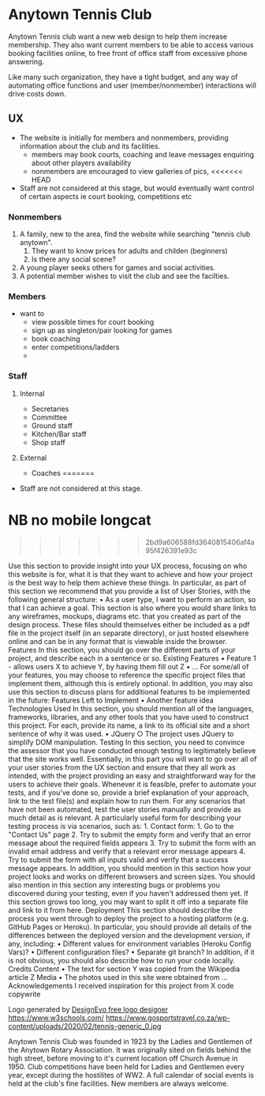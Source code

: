# Anytown Tennis Club

Anytown Tennis club want a new web design to help them increase membership.
They also want current members to be able to access various booking facilities online,
to free front of office staff from excessive phone answering.

Like many such organization, they have a tight budget, and any way of automating office functions
and user (member/nonmember) interactions will drive costs down.

## UX

- The website is initially for members and nonmembers, providing information about the club and its facilities.
    - members may book courts, coaching and leave messages enquiring about other players availability
    - nonmembers are encouraged to view galleries of pics, 
<<<<<<< HEAD
- Staff are not considered at this stage, but would eventually want control of certain aspects ie court booking, competitions etc

### Nonmembers
1. A family, new to the area, find the website while searching "tennis club anytown". 
    1. They want to know prices for adults and childen (beginners)
    2. Is there any social scene?
2. A young player seeks others for games and social activities.
3. A potential member wishes to visit the club and see the facilties.

### Members
- want to
    - view possible times for court booking
    - sign up as singleton/pair looking for games
    - book coaching
    - enter competitions/ladders
    - 

### Staff

1. Internal
    - Secretaries
    - Committee
    - Ground staff
    - Kitchen/Bar staff
    - Shop staff

2. External
    - Coaches
=======
- Staff are not considered at this stage.

# NB no mobile longcat
>>>>>>> 2bd9a606588fd3640815406af4a95f426391e93c


Use this section to provide insight into your UX process, focusing on who this website is for, what it is that they want to achieve and how your project is the best way to help them achieve
 these things.
In particular, as part of this section we recommend that you provide a list of User Stories, with the following general structure:
• As a user type, I want to perform an action, so that I can achieve a goal.
This section is also where you would share links to any wireframes, mockups, diagrams etc. that you created as part of the design process. These files should themselves
 either be included as a pdf file in the project itself (in an separate directory), or just hosted elsewhere online and can be in any format that is viewable inside the browser.
Features
In this section, you should go over the different parts of your project, and describe each in a sentence or so.
Existing Features
• Feature 1 - allows users X to achieve Y, by having them fill out Z
• ...
For some/all of your features, you may choose to reference the specific project files that implement them, although this is entirely optional.
In addition, you may also use this section to discuss plans for additional features to be implemented in the future:
Features Left to Implement
• Another feature idea
Technologies Used
In this section, you should mention all of the languages, frameworks, libraries, and any other tools that you have used to construct this project. For each, provide its name, a link to its official site and a short sentence of why it was used.
• JQuery
○ The project uses JQuery to simplify DOM manipulation.
Testing
In this section, you need to convince the assessor that you have conducted enough testing to legitimately believe that the site works well. Essentially, in this part you will want to go over all of your user stories from the UX section and ensure that they all work as intended, with the project providing an easy and straightforward way for the users to achieve their goals.
Whenever it is feasible, prefer to automate your tests, and if you've done so, provide a brief explanation of your approach, link to the test file(s) and explain how to run them.
For any scenarios that have not been automated, test the user stories manually and provide as much detail as is relevant. A particularly useful form for describing your testing process is via scenarios, such as: 1. Contact form: 1. Go to the "Contact Us" page 2. Try to submit the empty form and verify that an error message about the required fields appears 3. Try to submit the form with an invalid email address and verify that a relevant error message appears 4. Try to submit the form with all inputs valid and verify that a success message appears.
In addition, you should mention in this section how your project looks and works on different browsers and screen sizes.
You should also mention in this section any interesting bugs or problems you discovered during your testing, even if you haven't addressed them yet.
If this section grows too long, you may want to split it off into a separate file and link to it from here.
Deployment
This section should describe the process you went through to deploy the project to a hosting platform (e.g. GitHub Pages or Heroku).
In particular, you should provide all details of the differences between the deployed version and the development version, if any, including:
• Different values for environment variables (Heroku Config Vars)?
• Different configuration files?
• Separate git branch?
In addition, if it is not obvious, you should also describe how to run your code locally.
Credits
Content
• The text for section Y was copied from the Wikipedia article Z
Media
• The photos used in this site were obtained from ...
Acknowledgements
I received inspiration for this project from X
code copywrite
    <div>Logo generated by <a href="https://www.designevo.com/logo-maker/" title="Free Online Logo Maker">DesignEvo free logo designer</a></div>
    https://www.w3schools.com/
    https://www.gosportstravel.co.za/wp-content/uploads/2020/02/tennis-generic_0.jpg







Anytown Tennis Club was founded in 1923 by the Ladies and Gentlemen of the Anytown Rotary Association. It was originally sited on fields behind the high street, before moving to it's current location off Church Avenue in 1950. Club competitions have been held for Ladies and Gentlemen every year, except during the hostilites of WW2. A full calendar of social events is held at the club's fine facilities. New members are always welcome.
